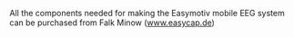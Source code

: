 All the components needed for making the Easymotiv mobile EEG system can be purchased from Falk Minow (www.easycap.de)
